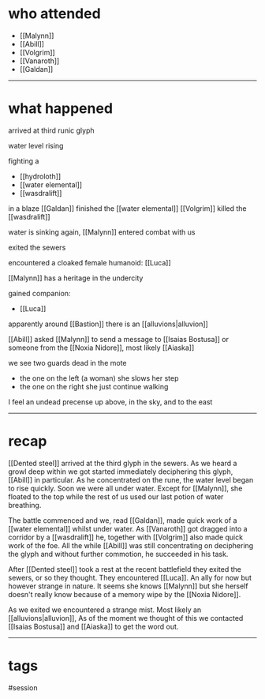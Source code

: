 # who attended

- [[Malynn]]
- [[Abill]]
- [[Volgrim]]
- [[Vanaroth]]
- [[Galdan]]

---
# what happened

arrived at third runic glyph

water level rising

fighting a 
- [[hydroloth]]
- [[water elemental]]
- [[wasdralift]]

in a blaze [[Galdan]] finished the [[water elemental]]
[[Volgrim]] killed the [[wasdralift]]

water is sinking again, [[Malynn]] entered combat with us

exited the sewers

encountered a cloaked female humanoid: [[Luca]]

[[Malynn]] has a heritage in the undercity

gained companion:
- [[Luca]]

apparently around [[Bastion]] there is an [[alluvions|alluvion]] 

[[Abill]] asked [[Malynn]] to send a message to [[Isaias Bostusa]] or someone from the [[Noxia Nidore]], most likely [[Aiaska]]

we see two guards dead in the mote
- the one on the left (a woman) she slows her step
- the one on the right she just continue walking

I feel an undead precense up above, in the sky, and to the east 

---
# recap

[[Dented steel]] arrived at the third glyph in the sewers. As we heard a growl deep within we got started immediately deciphering this glyph, [[Abill]] in particular. As he concentrated on the rune, the water level began to rise quickly. Soon we were all under water. Except for [[Malynn]], she floated to the top while the rest of us used our last potion of water breathing. 

The battle commenced and we, read [[Galdan]], made quick work of a [[water elemental]] whilst under water. As [[Vanaroth]] got dragged into a corridor by a [[wasdralift]] he, together with [[Volgrim]] also made quick work of the foe. All the while [[Abill]] was still concentrating on  deciphering the glyph and without further commotion, he succeeded in his task.

After [[Dented steel]] took a rest at the recent battlefield they exited the sewers, or so they thought. They encountered [[Luca]]. An ally for now but however strange in nature. It seems she knows [[Malynn]] but she herself doesn't really know because of a memory wipe by the [[Noxia Nidore]]. 

As we exited we encountered a strange mist. Most likely an [[alluvions|alluvion]], As of the moment we thought of this we contacted [[Isaias Bostusa]] and [[Aiaska]] to get the word out.

---
# tags

#session
